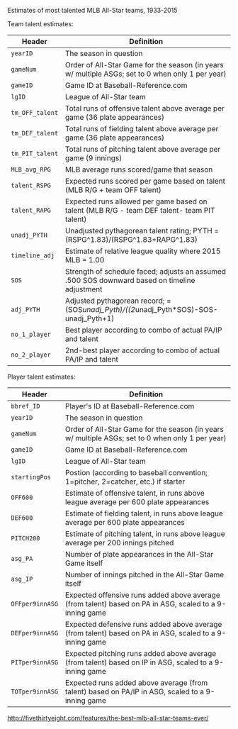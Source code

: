 Estimates of most talented MLB All-Star teams, 1933-2015

Team talent estimates:

Header | Definition
---|---------
`yearID` | The season in question
`gameNum` | Order of All-Star Game for the season (in years w/ multiple ASGs; set to 0 when only 1 per year)
`gameID` | Game ID at Baseball-Reference.com
`lgID` | League of All-Star team
`tm_OFF_talent` | Total runs of offensive talent above average per game (36 plate appearances)
`tm_DEF_talent` | Total runs of fielding talent above average per game (36 plate appearances)
`tm_PIT_talent` | Total runs of pitching talent above average per game (9 innings)
`MLB_avg_RPG` | MLB average runs scored/game that season
`talent_RSPG` | Expected runs scored per game based on talent (MLB R/G + team OFF talent)
`talent_RAPG` | Expected runs allowed per game based on talent (MLB R/G - team DEF talent- team PIT talent)
`unadj_PYTH` | Unadjusted pythagorean talent rating; PYTH =(RSPG^1.83)/(RSPG^1.83+RAPG^1.83)
`timeline_adj` | Estimate of relative league quality where 2015 MLB = 1.00
`SOS` | Strength of schedule faced; adjusts an assumed .500 SOS downward based on timeline adjustment
`adj_PYTH` | Adjusted pythagorean record; =(SOS*unadj_Pyth)/((2*unadj_Pyth*SOS)-SOS-unadj_Pyth+1)
`no_1_player` | Best player according to combo of actual PA/IP and talent
`no_2_player` | 2nd-best player according to combo of actual PA/IP and talent

Player talent estimates:

Header | Definition
---|---------
`bbref_ID` | Player's ID at Baseball-Reference.com
`yearID` | The season in question
`gameNum` | Order of All-Star Game for the season (in years w/ multiple ASGs; set to 0 when only 1 per year)
`gameID` | Game ID at Baseball-Reference.com
`lgID` | League of All-Star team
`startingPos` | Postion (according to baseball convention; 1=pitcher, 2=catcher, etc.) if starter
`OFF600` | Estimate of offensive talent, in runs above league average per 600 plate appearances
`DEF600` | Estimate of fielding talent, in runs above league average per 600 plate appearances
`PITCH200` | Estimate of pitching talent, in runs above league average per 200 innings pitched
`asg_PA` | Number of plate appearances in the All-Star Game itself
`asg_IP` | Number of innings pitched in the All-Star Game itself
`OFFper9innASG` | Expected offensive runs added above average (from talent) based on PA in ASG, scaled to a 9-inning game
`DEFper9innASG` | Expected defensive runs added above average (from talent) based on PA in ASG, scaled to a 9-inning game
`PITper9innASG` | Expected pitching runs added above average (from talent) based on IP in ASG, scaled to a 9-inning game
`TOTper9innASG` | Expected runs added above average (from talent) based on PA/IP in ASG, scaled to a 9-inning game

http://fivethirtyeight.com/features/the-best-mlb-all-star-teams-ever/
